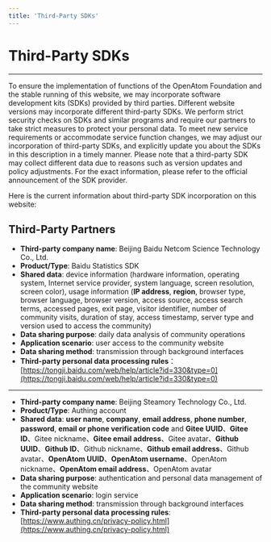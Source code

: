 ```yaml
---
title: 'Third-Party SDKs'
---
```


<div class='markdown markdown-statement'>

# Third-Party SDKs

<hr/>

To ensure the implementation of functions of the OpenAtom Foundation and the stable running of this website, we may incorporate software development kits (SDKs) provided by third parties. Different website versions may incorporate different third-party SDKs. We perform strict security checks on SDKs and similar programs and require our partners to take strict measures to protect your personal data. To meet new service requirements or accommodate service function changes, we may adjust our incorporation of third-party SDKs, and explicitly update you about the SDKs in this description in a timely manner. Please note that a third-party SDK may collect different data due to reasons such as version updates and policy adjustments. For the exact information, please refer to the official announcement of the SDK provider.

Here is the current information about third-party SDK incorporation on this website:

## Third-Party Partners

- **Third-party company name**: Beijing Baidu Netcom Science Technology Co., Ltd.
- **Product/Type**: Baidu Statistics SDK
- **Shared data**: device information (hardware information, operating system, Internet service provider, system language, screen resolution, screen color), usage information (**IP address**, **region**, browser type, browser language, browser version, access source, access search terms, accessed pages, exit page, visitor identifier, number of community visits, duration of stay, access timestamp, server type and version used to access the community)
- **Data sharing purpose**: daily data analysis of community operations
- **Application scenario**: user access to the community website
- **Data sharing method**: transmission through background interfaces
- **Third-party personal data processing rules**：[https://tongji.baidu.com/web/help/article?id=330&type=0](https://tongji.baidu.com/web/help/article?id=330&type=0)

<hr/>

- **Third-party company name**: Beijing Steamory Technology Co., Ltd.
- **Product/Type**: Authing account
- **Shared data**: **user name**, **company**, **email address**, **phone number**, **password**, **email or phone verification code** and **Gitee UUID**、**Gitee ID**、Gitee nickname、**Gitee email address**、Gitee avatar、**Github UUID**、**Github ID**、Github nickname、**Github email address**、Github avatar、**OpenAtom UUID**、**OpenAtom username**、OpenAtom nickname、**OpenAtom email address**、OpenAtom avatar
- **Data sharing purpose**: authentication and personal data management of the community website
- **Application scenario**: login service
- **Data sharing method**: transmission through background interfaces
- **Third-party personal data processing rules**: [https://www.authing.cn/privacy-policy.html](https://www.authing.cn/privacy-policy.html)

</div>
